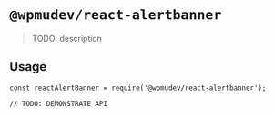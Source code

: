 # `@wpmudev/react-alertbanner`

> TODO: description

## Usage

```
const reactAlertBanner = require('@wpmudev/react-alertbanner');

// TODO: DEMONSTRATE API
```
